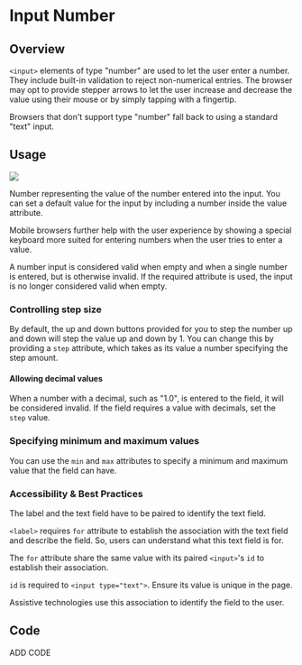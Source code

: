 # Input Number

## Overview

`<input>` elements of type "number" are used to let the user enter a number. They include built-in validation to reject non-numerical entries. The browser may opt to provide stepper arrows to let the user increase and decrease the value using their mouse or by simply tapping with a fingertip.

Browsers that don't support type "number" fall back to using a standard "text" input.

## Usage

![](https://github.com/massgov/edit-mayflower-docs/tree/65ab88bdf205e76c9267cd4dc0098fd8c3ecf999/docs/.gitbook/assets/form_input_number.png)

Number representing the value of the number entered into the input. You can set a default value for the input by including a number inside the value attribute.

Mobile browsers further help with the user experience by showing a special keyboard more suited for entering numbers when the user tries to enter a value.

A number input is considered valid when empty and when a single number is entered, but is otherwise invalid. If the required attribute is used, the input is no longer considered valid when empty.

### Controlling step size

By default, the up and down buttons provided for you to step the number up and down will step the value up and down by 1. You can change this by providing a `step` attribute, which takes as its value a number specifying the step amount.

#### Allowing decimal values

When a number with a decimal, such as "1.0", is entered to the field, it will be considered invalid. If the field requires a value with decimals, set the `step` value.

### Specifying minimum and maximum values

You can use the `min` and `max` attributes to specify a minimum and maximum value that the field can have.

### Accessibility & Best Practices

The label and the text field have to be paired to identify the text field.

`<label>` requires `for` attribute to establish the association with the text field and describe the field. So, users can understand what this text field is for.

The `for` attribute share the same value with its paired `<input>`'s `id` to establish their association.

`id` is required to `<input type="text">`. Ensure its value is unique in the page.

Assistive technologies use this association to identify the field to the user.

## Code

ADD CODE


